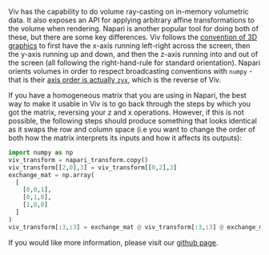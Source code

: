 Viv has the capability to do volume ray-casting on in-memory volumetric data. It also exposes an API for applying arbitrary affine transformations to the volume when rendering. Napari is another popular tool for doing both of these, but there are some key differences. Viv follows the [convention of 3D graphics](https://northstar-www.dartmouth.edu/doc/idl/html_6.2/Coordinates_of_3-D_Graphics.html) to first have the x-axis running left-right across the screen, then the y-axis running up and down, and then the z-axis running into and out of the screen (all following the right-hand-rule for standard orientation). Napari orients volumes in order to respect broadcasting conventions with `numpy` - that is their [axis order is actually `zyx`](https://scikit-image.org/docs/dev/user_guide/numpy_images.html#coordinate-conventions), which is the reverse of Viv.

If you have a homogeneous matrix that you are using in Napari, the best way to make it usable in Viv is to go back through the steps by which you got the matrix, reversing your z and x operations. However, if this is not possible, the following steps should produce something that looks identical as it swaps the row and column space (i.e you want to change the order of both how the matrix interprets its inputs and how it affects its outputs):

```python
import numpy as np
viv_transform = napari_transform.copy()
viv_transform[[2,0],3] = viv_transform[[0,2],3]
exchange_mat = np.array(
  [
    [0,0,1],
    [0,1,0],
    [1,0,0]
  ]
)
viv_transform[:3,:3] = exchange_mat @ viv_transform[:3,:3] @ exchange_mat
```

If you would like more information, please visit our [github page](https://github.com/hms-dbmi/viv/blob/master/sites/docs/src/3D_RENDERING_IN_DEPTH.md).
